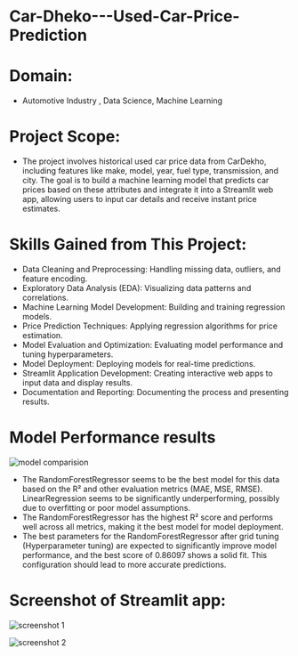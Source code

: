 # Car-Dheko---Used-Car-Price-Prediction
# Domain:
- Automotive Industry , Data Science, Machine Learning
# Project Scope:
- The project involves historical used car price data from CarDekho, including features like make, model, year, fuel type, transmission, and city. The goal is to build a machine learning model that predicts car prices based on these attributes and integrate it into a Streamlit web app, allowing users to input car details and receive instant price estimates.

# Skills Gained from This Project:
- Data Cleaning and Preprocessing:
Handling missing data, outliers, and feature encoding.
- Exploratory Data Analysis (EDA):
Visualizing data patterns and correlations.
- Machine Learning Model Development:
Building and training regression models.
- Price Prediction Techniques:
Applying regression algorithms for price estimation.
- Model Evaluation and Optimization:
Evaluating model performance and tuning hyperparameters.
- Model Deployment:
Deploying models for real-time predictions.
- Streamlit Application Development:
Creating interactive web apps to input data and display results.
- Documentation and Reporting:
Documenting the process and presenting results.

# Model Performance results
![model comparision](https://github.com/user-attachments/assets/00cf6b5c-bcc1-4be2-8357-2f8701b6e937)
- The RandomForestRegressor seems to be the best model for this data based on the R² and other evaluation metrics (MAE, MSE, RMSE). LinearRegression seems to be significantly underperforming, possibly due to overfitting or poor model assumptions.
- The RandomForestRegressor has the highest R² score and performs well across all metrics, making it the best model for model deployment.
- The best parameters for the RandomForestRegressor after grid tuning (Hyperparameter tuning) are expected to significantly improve model performance, and the best score of 0.86097 shows a solid fit. This configuration should lead to more accurate predictions.

# Screenshot of Streamlit app:
![screenshot 1](https://github.com/user-attachments/assets/a97fe034-fe16-4d68-8516-9e450ee78f12)

![screenshot 2](https://github.com/user-attachments/assets/57d0a373-b756-4503-8726-e83cac80c076)



